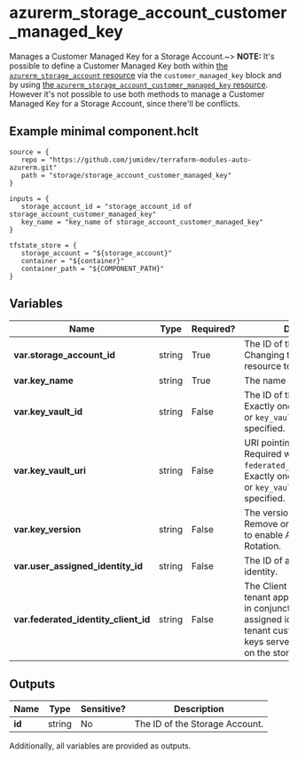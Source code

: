 # azurerm_storage_account_customer_managed_key

Manages a Customer Managed Key for a Storage Account.~> **NOTE:** It's possible to define a Customer Managed Key both within [the `azurerm_storage_account` resource](storage_account.html) via the `customer_managed_key` block and by using [the `azurerm_storage_account_customer_managed_key` resource](storage_account_customer_managed_key.html). However it's not possible to use both methods to manage a Customer Managed Key for a Storage Account, since there'll be conflicts.

## Example minimal component.hclt

```hcl
source = {
   repo = "https://github.com/jumidev/terraform-modules-auto-azurerm.git" 
   path = "storage/storage_account_customer_managed_key" 
}

inputs = {
   storage_account_id = "storage_account_id of storage_account_customer_managed_key" 
   key_name = "key_name of storage_account_customer_managed_key" 
}

tfstate_store = {
   storage_account = "${storage_account}" 
   container = "${container}" 
   container_path = "${COMPONENT_PATH}" 
}

```

## Variables

| Name | Type | Required? |  Description |
| ---- | ---- | --------- |  ----------- |
| **var.storage_account_id** | string | True | The ID of the Storage Account. Changing this forces a new resource to be created. | 
| **var.key_name** | string | True | The name of Key Vault Key. | 
| **var.key_vault_id** | string | False | The ID of the Key Vault. Exactly one of `key_vault_id`, or `key_vault_uri` must be specified. | 
| **var.key_vault_uri** | string | False | URI pointing at the Key Vault. Required when using `federated_identity_client_id`. Exactly one of `key_vault_id`, or `key_vault_uri` must be specified. | 
| **var.key_version** | string | False | The version of Key Vault Key. Remove or omit this argument to enable Automatic Key Rotation. | 
| **var.user_assigned_identity_id** | string | False | The ID of a user assigned identity. | 
| **var.federated_identity_client_id** | string | False | The Client ID of the multi-tenant application to be used in conjunction with the user-assigned identity for cross-tenant customer-managed-keys server-side encryption on the storage account. | 



## Outputs

| Name | Type | Sensitive? | Description |
| ---- | ---- | --------- | --------- |
| **id** | string | No  | The ID of the Storage Account. | 

Additionally, all variables are provided as outputs.
